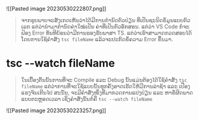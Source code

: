 ![[Pasted image 20230530222807.png]]
> ຈາກຮູບພາບຈະສັງເກດເຫັນວ່າໄດ້ມີການກຳນົດຕົວປ່ຽນ ທີ່ເປັນຊະນິດຂໍ້ມູນແບບຕົວເລກ ແຕ່ວ່ານຳມາກຳນົດຄ່າໃໝ່ເປັນ ຄ່າທີ່ເປັນຕົວອັກສອນ. ແຕ່ວ່າ VS Code ກໍ່ຈະຟ້ອງ Error ທັນທີຍ້ອນວ່າມີການຮອງຮັບພາສາ TS. ແຕ່ວ່າເຮົາສາມາດກວດສອບໄດ້ໂດຍການໃຊ້ຄຳສັງ `tsc fileName` ແລ້ວຈະປະກົດຂໍ້ຄວາມ Error ຂຶ້ນມາ.

# tsc --watch fileName
> ໃນເບື້ອງຕົ້ນນັ້ນການທີ່ຈະ Compile ແລະ Debug ນັ້ນແມ່ນຕ້ອງໄດ້ໃຊ້ຄຳສັ່ງ `tsc fileName` ແຕ່ວ່າການທີ່ຈະໃຊ້ແບບນັ້ນທຸກຄັ້ງອາດເຮັດໃຫ້ມີການລ່າຊ້າ ແລະ ເປືອງແຮງຈົນເກີນໄປ ສະນັ້ນ, ຈະມີຄຳສັ່ງໜຶ່ງທີ່ມາກວດການແປງປ່ຽນ ແລະ ຫາຂໍ້ຜິດພາດແບບຕະຫຼອດເວລາ ເຊິ່ງຄຳສັ່ງນັ້ນກໍ່ຄື `tsc --watch fileName`

![[Pasted image 20230530223257.png]]
